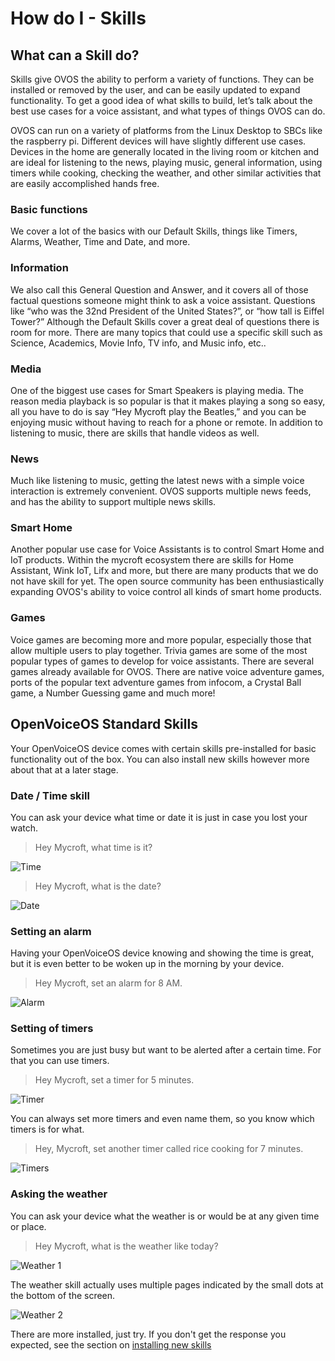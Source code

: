 # How do I - Skills

## What can a Skill do?

Skills give OVOS the ability to perform a variety of functions. They can be installed or removed by the user, and can be easily updated to expand functionality. To get a good idea of what skills to build, let’s talk about the best use cases for a voice assistant, and what types of things OVOS can do.

OVOS can run on a variety of platforms from the Linux Desktop to SBCs like the raspberry pi.
Different devices will have slightly different use cases. Devices in the home are generally located in the living room or kitchen and are ideal for listening to the news, playing music, general information, using timers while cooking, checking the weather, and other similar activities that are easily accomplished hands free.

### Basic functions

We cover a lot of the basics with our Default Skills, things like Timers, Alarms, Weather, Time and Date, and more.

### Information

We also call this General Question and Answer, and it covers all of those factual questions someone might think to ask a
voice assistant. Questions like “who was the 32nd President of the United States?”, or “how tall is Eiffel Tower?”
Although the Default Skills cover a great deal of questions there is room for more. There are many topics that could use a specific skill such as Science, Academics, Movie Info, TV info, and Music info, etc..

### Media

One of the biggest use cases for Smart Speakers is playing media. The reason media playback is so popular is that it makes playing a song so easy, all you have to do is say “Hey Mycroft play the Beatles,” and you can be enjoying music without having to reach for a phone or remote. In addition to listening to music, there are
skills that handle videos as well.

### News

Much like listening to music, getting the latest news with a simple voice interaction is extremely convenient. OVOS
supports multiple news feeds, and has the ability to support multiple news skills.

### Smart Home

Another popular use case for Voice Assistants is to control Smart Home and IoT products. Within the mycroft ecosystem
there are skills for Home Assistant, Wink IoT, Lifx and more, but there are many products that we do not have skill for yet.
The open source community has been enthusiastically expanding OVOS's ability to voice control all kinds of smart home
products.

### Games

Voice games are becoming more and more popular, especially those that allow multiple users to play together. Trivia games are some of the most popular types of games to develop for voice assistants. There are several games already available for OVOS. There are native voice adventure games, ports of the popular text adventure games from infocom, a Crystal Ball game, a Number Guessing game and much more!

## OpenVoiceOS Standard Skills
Your OpenVoiceOS device comes with certain skills pre-installed for basic functionality out of the box. You can also install new skills however more about that at a later stage.

### Date / Time skill

You can ask your device what time or date it is just in case you lost your watch.

> Hey Mycroft, what time is it?

![Time](https://raw.githubusercontent.com/OpenVoiceOS/ovos_assets/master/Images/Screenshot%20-%20Time.png)

> Hey Mycroft, what is the date?

![Date](https://raw.githubusercontent.com/OpenVoiceOS/ovos_assets/master/Images/Screenshot%20-%20Date.png)

### Setting an alarm

Having your OpenVoiceOS device knowing and showing the time is great, but it is even better to be woken up in the morning by your device.

> Hey Mycroft, set an alarm for 8 AM.

![Alarm](https://raw.githubusercontent.com/OpenVoiceOS/ovos_assets/master/Images/Screenshot%20-%20Alarm.png)

### Setting of timers

Sometimes you are just busy but want to be alerted after a certain time. For that you can use timers.

> Hey Mycroft, set a timer for 5 minutes.

![Timer](https://raw.githubusercontent.com/OpenVoiceOS/ovos_assets/master/Images/Screenshot%20-%205%20minutes%20timer.png)

You can always set more timers and even name them, so you know which timers is for what.

> Hey, Mycroft, set another timer called rice cooking for 7 minutes.

![Timers](https://raw.githubusercontent.com/OpenVoiceOS/ovos_assets/master/Images/Screenshot%20-%20Two%20timers.png)

### Asking the weather

You can ask your device what the weather is or would be at any given time or place.

> Hey Mycroft, what is the weather like today?

![Weather 1](https://raw.githubusercontent.com/OpenVoiceOS/ovos_assets/master/Images/Screenshot%20-%20Weather%201.png)

The weather skill actually uses multiple pages indicated by the small dots at the bottom of the screen.

![Weather 2](https://raw.githubusercontent.com/OpenVoiceOS/ovos_assets/master/Images/Screenshot%20-%20Weather%202.png)

There are more installed, just try.  If you don't get the response you expected, see the section on [installing new skills](ht_skills_install.md)
